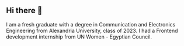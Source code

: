 ## Hi there 👋
I am a fresh graduate with a degree in Communication and Electronics Engineering from Alexandria University, class of 2023. I had a Frontend development internship from  UN Women - Egyptian Council. 

<!--
**hend-elsayed-github/hend-elsayed-github** is a ✨ _special_ ✨ repository because its `README.md` (this file) appears on your GitHub profile.

Here are some ideas to get you started:

- 🔭 I’m currently working on ...
- 🌱 I’m currently learning ...
- 👯 I’m looking to collaborate on ...
- 🤔 I’m looking for help with ...
- 💬 Ask me about ...
- 📫 How to reach me: ...
- 😄 Pronouns: ...
- ⚡ Fun fact: ...
-->
